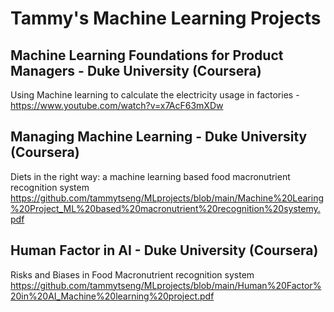 # Tammy's Machine Learning Projects

## Machine Learning Foundations for Product Managers - Duke University (Coursera)

Using Machine learning to calculate the electricity usage in factories - https://www.youtube.com/watch?v=x7AcF63mXDw

## Managing Machine Learning - Duke University (Coursera)

Diets in the right way: a machine learning based food macronutrient recognition system
https://github.com/tammytseng/MLprojects/blob/main/Machine%20Learing%20Project_ML%20based%20macronutrient%20recognition%20systemy.pdf

## Human Factor in AI - Duke University (Coursera)

Risks and Biases in Food Macronutrient recognition system
https://github.com/tammytseng/MLprojects/blob/main/Human%20Factor%20in%20AI_Machine%20learning%20project.pdf


